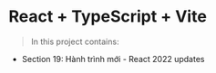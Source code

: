 # React + TypeScript + Vite

> In this project contains:

- Section 19: Hành trình mới - React 2022 updates
